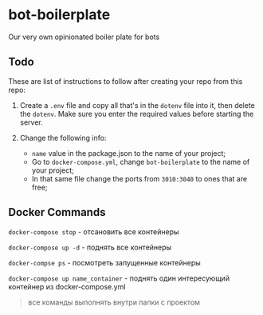 # bot-boilerplate

Our very own opinionated boiler plate for bots

## Todo

These are list of instructions to follow after creating your repo from this repo:

1. Create a `.env` file and copy all that's in the `dotenv` file into it, then delete the `dotenv`. Make sure you enter the required values before starting the server.

2. Change the following info:

    - `name` value in the package.json to the name of your project;
    - Go to `docker-compose.yml`, change `bot-boilerplate` to the name of your project;
    - In that same file change the ports from `3010:3040` to ones that are free;
    
## Docker Commands

`docker-compose stop` - отсановить все контейнеры

`docker-compose up -d` - поднять все контейнеры

`docker-compse ps` - посмотреть запущенные контейнеры

`docker-compose up name_contаiner` - поднять один интересующий контейнер из docker-compose.yml

> все команды выполнять внутри папки с проектом
